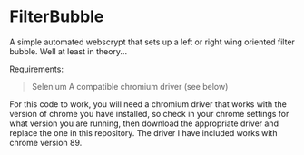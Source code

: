# FilterBubble
A simple automated webscrypt that sets up a left or right wing oriented filter bubble. Well at least in theory...

Requirements:
>Selenium
>A compatible chromium driver (see below)

For this code to work, you will need a chromium driver that works with the version of chrome you have installed, so check in your chrome settings for what version you are running, then download the appropriate driver and replace the one in this repository. The driver I have included works with chrome version 89.
